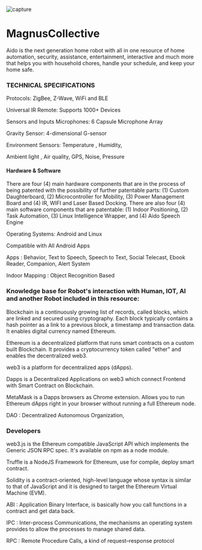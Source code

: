 ![capture](https://user-images.githubusercontent.com/33899852/33932221-59d664a2-e018-11e7-87e0-05b2237eeec6.PNG)
# MagnusCollective
Aido is the next generation home robot with all in one resource of home automation, security, assistance, entertainment, interactive and much more that helps you with household chores, handle your schedule, and keep your home safe.

### TECHNICAL SPECIFICATIONS

Protocols: ZigBee, Z-Wave, WiFi and BLE

Universal IR Remote: Supports 1000+ Devices

 

Sensors and Inputs
Microphones:  6 Capsule Microphone Array

Gravity Sensor:  4-dimensional  G-sensor

Environment Sensors: Temperature , Humidity,

Ambient light , Air quality,  GPS, Noise, Pressure


#### Hardware & Software

There are four (4) main hardware components that are in the process of being patented with the possibility of further patentable parts: (1) Custom Daughterboard, (2) Microcontroller for Mobility, (3) Power Management Board and (4) IR, WIFI and Laser Based Docking.
There are also four (4) main software components that are patentable: (1) Indoor Positioning, (2) Task Automation, (3) Linux Intelligence Wrapper, and (4)  Aido Speech Engine


Operating Systems:  Android and Linux

Compatible with All Android Apps

Apps : Behavior, Text to Speech, Speech to Text, Social Telecast, Ebook Reader, Companion,  Alert System

Indoor Mapping : Object Recognition Based


### Knowledge base for Robot's interaction with Human, IOT, AI and another Robot included in this resource:

Blockchain is a continuously growing list of records, called blocks, which are linked and secured using cryptography. Each block typically contains a hash pointer as a link to a previous block, a timestamp and transaction data. It enables digital currency named Ethereum.

Ethereum is a decentralized platform that runs smart contracts on a custom built Blockchain. It provides a cryptocurrency token called "ether" and enables the decentralized web3.

web3 is a platform for decentralized apps (dApps).

Dapps is a Decentralized Applications on web3 which connect Frontend with Smart Contract on Blockchain.

MetaMask is a Dapps browsers as Chrome extension. Allows you to run Ethereum dApps right in your browser without running a full Ethereum node.

DAO : Decentralized Autonomous Organization,

### Developers

web3.js is the Ethereum compatible JavaScript API which implements the Generic JSON RPC spec. It's available on npm as a node module.

Truffle is a NodeJS Framework for Ethereum, use for compile, deploy smart contract.

Solidity is a contract-oriented, high-level language whose syntax is similar to that of JavaScript and it is designed to target the Ethereum Virtual Machine (EVM).

ABI : Application Binary Interface, is basically how you call functions in a contract and get data back.

IPC : Inter-process Communications, the mechanisms an operating system provides to allow the processes to manage shared data.

RPC : Remote Procedure Calls, a kind of request–response protocol

